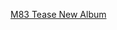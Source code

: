 ---
layout: post
wordpress_id: 1166
wordpress_url: http://noesbueno.com/archives/1166
date: '2011-06-28 20:00:56 -0500'
date_gmt: '2011-06-29 01:00:56 -0500'
body: |
  <p><a href="http://feedproxy.google.com/~r/PitchforkLatestNews/~3/iTf2npkjpQ8/">M83 Tease New Album</a></p>
---